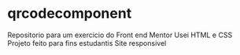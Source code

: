 # qrcodecomponent
Repositorio para um exercicio do Front end Mentor
Usei HTML e CSS
Projeto feito para fins estudantis
Site responsivel 
